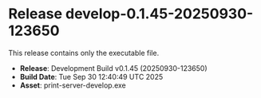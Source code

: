 # Release develop-0.1.45-20250930-123650

This release contains only the executable file.

- **Release**: Development Build v0.1.45 (20250930-123650)
- **Build Date**: Tue Sep 30 12:40:49 UTC 2025
- **Asset**: print-server-develop.exe
